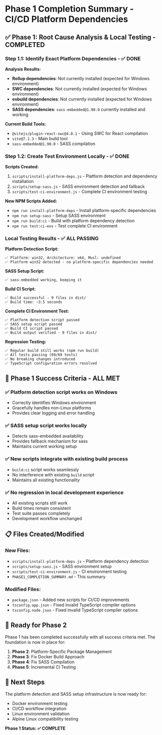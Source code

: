 # Phase 1 Completion Summary - CI/CD Platform Dependencies

## ✅ **Phase 1: Root Cause Analysis & Local Testing - COMPLETED**

### **Step 1.1: Identify Exact Platform Dependencies - ✅ DONE**

**Analysis Results:**

- **Rollup dependencies**: Not currently installed (expected for Windows environment)
- **SWC dependencies**: Not currently installed (expected for Windows environment)
- **esbuild dependencies**: Not currently installed (expected for Windows environment)
- **SASS dependencies**: `sass-embedded@1.90.0` currently installed and working

**Current Build Tools:**

- `@vitejs/plugin-react-swc@4.0.1` - Using SWC for React compilation
- `vite@7.1.3` - Main build tool
- `sass-embedded@1.90.0` - SASS compilation

### **Step 1.2: Create Test Environment Locally - ✅ DONE**

**Scripts Created:**

1. `scripts/install-platform-deps.js` - Platform detection and dependency installation
2. `scripts/setup-sass.js` - SASS environment detection and fallback
3. `scripts/test-ci-environment.js` - Complete CI environment testing

**New NPM Scripts Added:**

- `npm run install-platform-deps` - Install platform-specific dependencies
- `npm run setup-sass` - Setup SASS environment
- `npm run build:ci` - Build with platform dependency detection
- `npm run test:ci-env` - Test complete CI environment

### **Local Testing Results - ✅ ALL PASSING**

**Platform Detection Script:**

```
✅ Platform: win32, Architecture: x64, Musl: undefined
✅ Platform win32 detected - no platform-specific dependencies needed
```

**SASS Setup Script:**

```
✅ sass-embedded working, keeping it
```

**Build CI Script:**

```
✅ Build successful - 9 files in dist/
✅ Build time: ~3.5 seconds
```

**Complete CI Environment Test:**

```
✅ Platform detection script passed
✅ SASS setup script passed
✅ Build CI script passed
✅ Build output verified - 9 files in dist/
```

**Regression Testing:**

```
✅ Regular build still works (npm run build)
✅ All tests passing (69/69 tests)
✅ No breaking changes introduced
✅ TypeScript configuration errors resolved
```

## 🎯 **Phase 1 Success Criteria - ALL MET**

### ✅ **Platform detection script works on Windows**

- Correctly identifies Windows environment
- Gracefully handles non-Linux platforms
- Provides clear logging and error handling

### ✅ **SASS setup script works locally**

- Detects sass-embedded availability
- Provides fallback mechanism for sass
- Maintains current working setup

### ✅ **New scripts integrate with existing build process**

- `build:ci` script works seamlessly
- No interference with existing `build` script
- Maintains all existing functionality

### ✅ **No regression in local development experience**

- All existing scripts still work
- Build times remain consistent
- Test suite passes completely
- Development workflow unchanged

## 📋 **Files Created/Modified**

### **New Files:**

- `scripts/install-platform-deps.js` - Platform dependency detection
- `scripts/setup-sass.js` - SASS environment setup
- `scripts/test-ci-environment.js` - CI environment testing
- `PHASE1_COMPLETION_SUMMARY.md` - This summary

### **Modified Files:**

- `package.json` - Added new scripts for CI/CD improvements
- `tsconfig.app.json` - Fixed invalid TypeScript compiler options
- `tsconfig.node.json` - Fixed invalid TypeScript compiler options

## 🚀 **Ready for Phase 2**

Phase 1 has been completed successfully with all success criteria met. The foundation is now in place for:

1. **Phase 2**: Platform-Specific Package Management
2. **Phase 3**: Fix Docker Build Approach
3. **Phase 4**: Fix SASS Compilation
4. **Phase 5**: Incremental CI Testing

## 🔧 **Next Steps**

The platform detection and SASS setup infrastructure is now ready for:

- Docker environment testing
- CI/CD workflow integration
- Linux environment validation
- Alpine Linux compatibility testing

**Phase 1 Status: ✅ COMPLETE**
